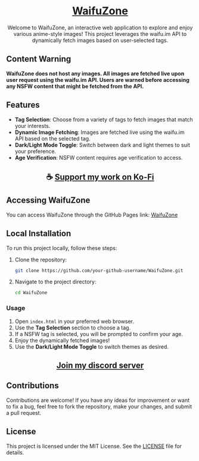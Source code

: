 <div align="center">

# [WaifuZone](https://thatsinewave.github.io/WaifuZone)

Welcome to WaifuZone, an interactive web application to explore and enjoy various anime-style images! This project leverages the waifu.im API to dynamically fetch images based on user-selected tags.

</div>

## Content Warning

**WaifuZone does not host any images.
All images are fetched live upon user request using the waifu.im API.
Users are warned before accessing any NSFW content that might be fetched from the API.**

## Features

- **Tag Selection**: Choose from a variety of tags to fetch images that match your interests.
- **Dynamic Image Fetching**: Images are fetched live using the waifu.im API based on the selected tag.
- **Dark/Light Mode Toggle**: Switch between dark and light themes to suit your preference.
- **Age Verification**: NSFW content requires age verification to access.

<div align="center">

## ☕ [Support my work on Ko-Fi](https://ko-fi.com/thatsinewave)

</div>

## Accessing WaifuZone

You can access WaifuZone through the GitHub Pages link: [WaifuZone](https://thatsinewave.github.io/WaifuZone)


## Local Installation

To run this project locally, follow these steps:

1. Clone the repository:
   ```sh
   git clone https://github.com/your-github-username/WaifuZone.git
   ```
2. Navigate to the project directory:
   ```sh
   cd WaifuZone
   ```

### Usage

1. Open `index.html` in your preferred web browser.
2. Use the **Tag Selection** section to choose a tag.
3. If a NSFW tag is selected, you will be prompted to confirm your age.
4. Enjoy the dynamically fetched images!
5. Use the **Dark/Light Mode Toggle** to switch themes as desired.

<div align="center">

## [Join my discord server](https://discord.gg/2nHHHBWNDw)

</div>

## Contributions

Contributions are welcome! If you have any ideas for improvement or want to fix a bug, feel free to fork the repository, make your changes, and submit a pull request.

## License

This project is licensed under the MIT License. See the [LICENSE](LICENSE) file for details.
